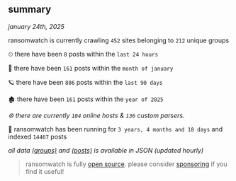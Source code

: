 
## summary
_january 24th, 2025_

ransomwatch is currently crawling `452` sites belonging to `212` unique groups

⏲ there have been `8` posts within the `last 24 hours`

🦈 there have been `161` posts within the `month of january`

🪐 there have been `806` posts within the `last 90 days`

🏚 there have been `161` posts within the `year of 2025`

_⚙️ there are currently `104` online hosts & `136` custom parsers._

🦕 ransomwatch has been running for `3 years, 4 months and 18 days` and indexed `14467` posts

_all data  [(groups)](http://ransomwhat.telemetry.ltd/groups) and [(posts)](http://ransomwhat.telemetry.ltd/posts) is available in JSON (updated hourly)_

> ransomwatch is fully [open source](https://github.com/joshhighet/ransomwatch#ransomwatch--). please consider [sponsoring](https://github.com/sponsors/joshhighet) if you find it useful!
